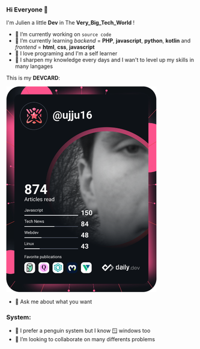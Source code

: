 ### Hi Everyone 👋

<!--
**ujju16/ujju16** is a ✨ _special_ ✨ repository because its `README.md` (this file) appears on your GitHub profile.




- 🔭 I’m currently working on ...
- 🌱 I’m currently learning ...
- 👯 I’m looking to collaborate on ...
- 🤔 I’m looking for help with ...
- 💬 Ask me about ...
- 📫 How to reach me: ...
- 😄 Pronouns: ...
- ⚡ Fun fact: ...
-->
I'm Julien a little __Dev__ in The __Very_Big_Tech_World__ !

- 🔭 I’m currently working on `source code`
- 🌱 I’m currently learning _backend_ = __PHP__, __javascript__, __python__, __kotlin__ and _frontend_ = __html__, __css__, __javascript__
- 💜 I love programing and I'm a self learner
- 🔪 I sharpen my knowledge every days and I wan't to level up my skills in many langages

This is my __DEVCARD__:

<a href="https://app.daily.dev/ujju16">
<img src="https://github.com/ujju16/ujju16/blob/main/devcard.svg" width="400" alt="Julien PERRIN's Dev Card"/>
</a>


- 💬 Ask me about what you want

### System:

- 🐧 I prefer a penguin system but I know 🪟 windows too
- 👯 I’m looking to collaborate on many differents problems
